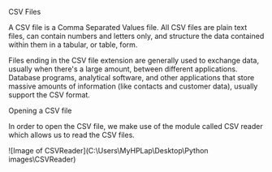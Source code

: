 CSV Files

A CSV file is a Comma Separated Values file. All CSV files are plain text files, can contain numbers and letters only, and structure the data contained within them in a tabular, or table, form.

Files ending in the CSV file extension are generally used to exchange data, usually when there's a large amount, between different applications. Database programs, analytical software, and other applications that store massive amounts of information (like contacts and customer data), usually support the CSV format.

Opening a CSV file

In order to open the CSV file, we make use of the module called CSV reader which allows us to read the CSV files.


![Image of CSVReader](C:\Users\MyHPLap\Desktop\Python images\CSVReader)
